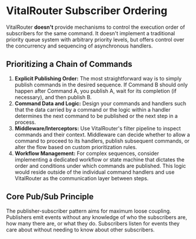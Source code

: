 # VitalRouter Subscriber Ordering

VitalRouter **doesn't** provide mechanisms to control the execution order of subscribers for the same command. It doesn't implement a traditional priority queue system with arbitrary priority levels, but offers control over the concurrency and sequencing of asynchronous handlers.

## Prioritizing a Chain of Commands

1.  **Explicit Publishing Order:** The most straightforward way is to simply publish commands in the desired sequence. If Command B should only happen after Command A, you publish A, wait for its completion (if necessary), and then publish B.
2.  **Command Data and Logic:** Design your commands and handlers such that the data carried by a command or the logic within a handler determines the next command to be published or the next step in a process.
3.  **Middleware/Interceptors:** Use VitalRouter's filter pipeline to inspect commands and their context. Middleware can decide whether to allow a command to proceed to its handlers, publish subsequent commands, or alter the flow based on custom prioritization rules.
4.  **Workflow Management:** For complex sequences, consider implementing a dedicated workflow or state machine that dictates the order and conditions under which commands are published. This logic would reside outside of the individual command handlers and use VitalRouter as the communication layer between steps.

## Core Pub/Sub Principle 

The publisher-subscriber pattern aims for maximum loose coupling. Publishers emit events without any knowledge of who the subscribers are, how many there are, or what they do. Subscribers listen for events they care about without needing to know about other subscribers.